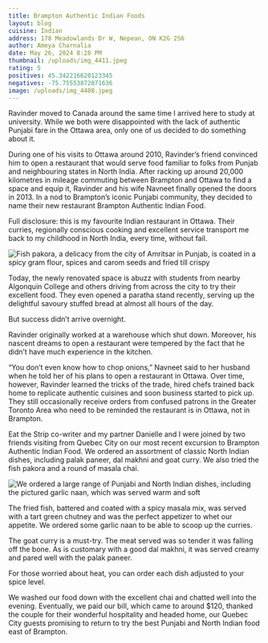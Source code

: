 ```yaml
---
title: Brampton Authentic Indian Foods
layout: blog
cuisine: Indian
address: 178 Meadowlands Dr W, Nepean, ON K2G 2S6
author: Ameya Charnalia
date: May 26, 2024 8:28 PM
thumbnail: /uploads/img_4411.jpeg
rating: 5
positives: 45.342216620123345
negatives: -75.75553872071636
image: /uploads/img_4408.jpeg
---
```

Ravinder moved to Canada around the same time I arrived here to study at university. While we both were disappointed with the lack of authentic Punjabi fare in the Ottawa area, only one of us decided to do something about it.

During one of his visits to Ottawa around 2010, Ravinder’s friend convinced him to open a restaurant that would serve food familiar to folks from Punjab and neighbouring states in North India. After racking up around 20,000 kilometres in mileage commuting between Brampton and Ottawa to find a space and equip it, Ravinder and his wife Navneet finally opened the doors in 2013. In a nod to Brampton’s iconic Punjabi community, they decided to name their new restaurant Brampton Authentic Indian Food.

Full disclosure: this is my favourite Indian restaurant in Ottawa. Their curries, regionally conscious cooking and excellent service transport me back to my childhood in North India, every time, without fail.

![Fish pakora, a delicacy from the city of Amritsar in Punjab, is coated in a spicy gram flour, spices and carom seeds and fried till crispy](/uploads/img_4411.jpeg "Brampton Authentic Indian Food fish pakora")

Today, the newly renovated space is abuzz with students from nearby Algonquin College and others driving from across the city to try their excellent food. They even opened a paratha stand recently, serving up the delightful savoury stuffed bread at almost all hours of the day. 

But success didn’t arrive overnight. 

Ravinder originally worked at a warehouse which shut down. Moreover, his nascent dreams to open a restaurant were tempered by the fact that he didn’t have much experience in the kitchen. 

“You don’t even know how to chop onions,” Navneet said to her husband when he told her of his plans to open a restaurant in Ottawa. Over time, however, Ravinder learned the tricks of the trade, hired chefs trained back home to replicate authentic cuisines and soon business started to pick up. They still occasionally receive orders from confused patrons in the Greater Toronto Area who need to be reminded the restaurant is in Ottawa, not in Brampton.

Eat the Strip co-writer and my partner Danielle and I were joined by two friends visiting from Quebec City on our most recent excursion to Brampton Authentic Indian Food. We ordered an assortment of classic North Indian dishes, including palak paneer, dal makhni and goat curry. We also tried the fish pakora and a round of masala chai.

![We ordered a large range of Punjabi and North Indian dishes, including the pictured garlic naan, which was served warm and soft](/uploads/img_4413.jpeg "Brampton Authentic Indian Food garlic naan")

The fried fish, battered and coated with a spicy masala mix, was served with a tart green chutney and was the perfect appetizer to whet our appetite. We ordered some garlic naan to be able to scoop up the curries.

The goat curry is a must-try. The meat served was so tender it was falling off the bone. As is customary with a good dal makhni, it was served creamy and pared well with the palak paneer. 

For those worried about heat, you can order each dish adjusted to your spice level.

We washed our food down with the excellent chai and chatted well into the evening. Eventually, we paid our bill, which came to around $120, thanked the couple for their wonderful hospitality and headed home, our Quebec City guests promising to return to try the best Punjabi and North Indian food east of Brampton.